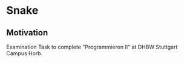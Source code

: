 # Snake
## Motivation
Examination Task to complete "Programmieren II" at DHBW Stuttgart Campus Horb.